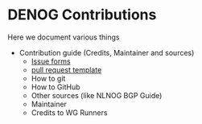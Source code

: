 # DENOG Contributions

Here we document various things

- Contribution guide (Credits, Maintainer and sources)
    - [Issue forms](https://docs.github.com/en/communities/using-templates-to-encourage-useful-issues-and-pull-requests/configuring-issue-templates-for-your-repository)
    - [pull request template](https://docs.github.com/en/communities/using-templates-to-encourage-useful-issues-and-pull-requests/creating-a-pull-request-template-for-your-repository)
    - How to git
    - How to GitHub
    - Other sources (like NLNOG BGP Guide)
    - Maintainer
    - Credits to WG Runners
